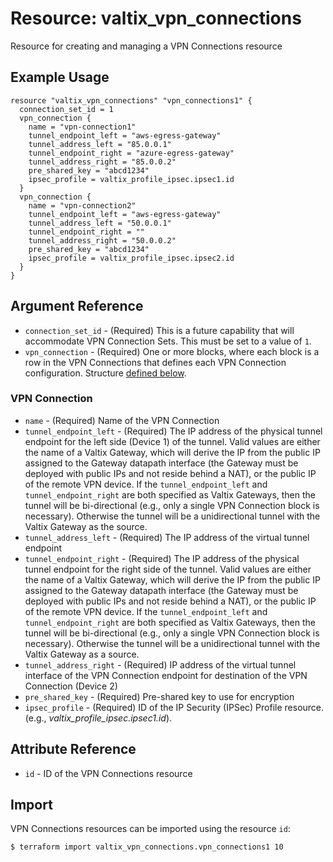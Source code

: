 # Resource: valtix_vpn_connections
Resource for creating and managing a VPN Connections resource

## Example Usage
```hcl
resource "valtix_vpn_connections" "vpn_connections1" {
  connection_set_id = 1
  vpn_connection {
    name = "vpn-connection1"
    tunnel_endpoint_left = "aws-egress-gateway"
    tunnel_address_left = "85.0.0.1"
    tunnel_endpoint_right = "azure-egress-gateway"
    tunnel_address_right = "85.0.0.2"
    pre_shared_key = "abcd1234"
    ipsec_profile = valtix_profile_ipsec.ipsec1.id
  }
  vpn_connection {
    name = "vpn-connection2"
    tunnel_endpoint_left = "aws-egress-gateway" 
    tunnel_address_left = "50.0.0.1"
    tunnel_endpoint_right = ""
    tunnel_address_right = "50.0.0.2"
    pre_shared_key = "abcd1234"
    ipsec_profile = valtix_profile_ipsec.ipsec2.id
  }
}
```

## Argument Reference
* `connection_set_id` - (Required) This is a future capability that will accommodate VPN Connection Sets.  This must be set to a value of `1`.
* `vpn_connection` - (Required) One or more blocks, where each block is a row in the VPN Connections that defines each VPN Connection configuration. Structure [defined below](#vpn_connection).

### VPN Connection
* `name` - (Required) Name of the VPN Connection
* `tunnel_endpoint_left` - (Required) The IP address of the physical tunnel endpoint for the left side (Device 1) of the tunnel.  Valid values are either the name of a Valtix Gateway, which will derive the IP from the public IP assigned to the Gateway datapath interface (the Gateway must be deployed with public IPs and not reside behind a NAT), or the public IP of the remote VPN device.  If the `tunnel_endpoint_left` and `tunnel_endpoint_right` are both specified as Valtix Gateways, then the tunnel will be bi-directional (e.g., only a single VPN Connection block is necessary).  Otherwise the tunnel will be a unidirectional tunnel with the Valtix Gateway as the source.
* `tunnel_address_left` - (Required) The IP address of the virtual tunnel endpoint
* `tunnel_endpoint_right` - (Required) The IP address of the physical tunnel endpoint for the right side of the tunnel.  Valid values are either the name of a Valtix Gateway, which will derive the IP from the public IP assigned to the Gateway datapath interface (the Gateway must be deployed with public IPs and not reside behind a NAT), or the public IP of the remote VPN device.  If the `tunnel_endpoint_left` and `tunnel_endpoint_right` are both specified as Valtix Gateways, then the tunnel will be bi-directional (e.g., only a single VPN Connection block is necessary).  Otherwise the tunnel will be a unidirectional tunnel with the Valtix Gateway as a source.
* `tunnel_address_right` - (Required) IP address of the virtual tunnel interface of the VPN Connection endpoint for destination of the VPN Connection (Device 2)
* `pre_shared_key` - (Required) Pre-shared key to use for encryption
* `ipsec_profile` - (Required) ID of the IP Security (IPSec) Profile resource. (e.g., *valtix_profile_ipsec.ipsec1.id*).

## Attribute Reference
* `id` - ID of the VPN Connections resource

## Import
VPN Connections resources can be imported using the resource `id`:

```hcl
$ terraform import valtix_vpn_connections.vpn_connections1 10
```